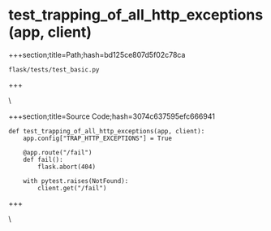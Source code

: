 



# test_trapping_of_all_http_exceptions(app, client)
  
+++section;title=Path;hash=bd125ce807d5f02c78ca

`flask/tests/test_basic.py`
  
+++

\
  
+++section;title=Source Code;hash=3074c637595efc666941
```
def test_trapping_of_all_http_exceptions(app, client):
    app.config["TRAP_HTTP_EXCEPTIONS"] = True

    @app.route("/fail")
    def fail():
        flask.abort(404)

    with pytest.raises(NotFound):
        client.get("/fail")
```  
+++

\
